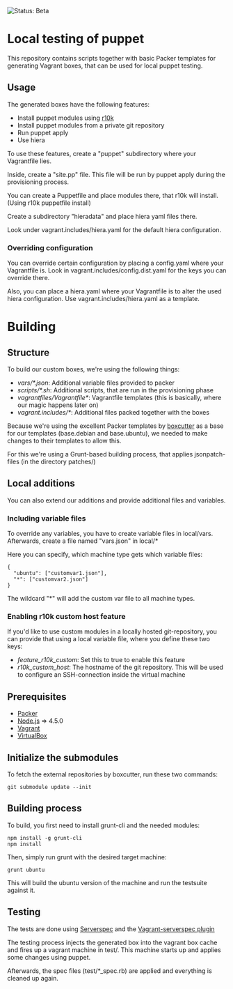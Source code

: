 ![Status: Beta](https://img.shields.io/badge/Status-Beta-yellow.svg)
# Local testing of puppet

This repository contains scripts together with basic Packer templates for
generating Vagrant boxes, that can be used for local puppet testing.

## Usage

The generated boxes have the following features:

* Install puppet modules using [r10k](https://github.com/puppetlabs/r10k)
* Install puppet modules from a private git repository
* Run puppet apply
* Use hiera

To use these features, create a "puppet" subdirectory where your 
Vagrantfile lies.
 
Inside, create a "site.pp" file. This file will be run by puppet apply 
during the provisioning process.

You can create a Puppetfile and place modules there, that r10k will 
install. (Using r10k puppetfile install)

Create a subdirectory "hieradata" and place hiera yaml files there. 

Look under vagrant.includes/hiera.yaml for the default hiera 
configuration.

### Overriding configuration

You can override certain configuration by placing a config.yaml where
your Vagrantfile is. Look in vagrant.includes/config.dist.yaml for the
keys you can override there.

Also, you can place a hiera.yaml where your Vagrantfile is to alter
the used hiera configuration. Use vagrant.includes/hiera.yaml as a 
template.

# Building

## Structure

To build our custom boxes, we're using the following things:

* _vars/*.json_: Additional variable files provided to packer
* _scripts/*.sh_: Additional scripts, that are run in the provisioning phase
* _vagrantfiles/Vagrantfile*_: Vagrantfile templates (this is basically, 
where our magic happens later on)
* _vagrant.includes/*_: Additional files packed together with the boxes

Because we're using the excellent Packer templates by 
[boxcutter](https://github.com/boxcutter) as a base for our templates
(base.debian and base.ubuntu), we needed to make changes to their 
templates to allow this.

For this we're using a Grunt-based building process, that applies
jsonpatch-files (in the directory patches/)

## Local additions

You can also extend our additions and provide additional files and
variables.

### Including variable files

To override any variables, you have to create variable files in 
local/vars. Afterwards, create a file named "vars.json" in local/* 

Here you can specify, which machine type gets which variable files:

    {
      "ubuntu": ["customvar1.json"],
      "*": ["customvar2.json"]
    }

The wildcard "*" will add the custom var file to all machine types.

### Enabling r10k custom host feature

If you'd like to use custom modules in a locally hosted git-repository,
you can provide that using a local variable file, where you define
these two keys:

* _feature_r10k_custom_: Set this to true to enable this feature
* _r10k_custom_host_: The hostname of the git repository. This will be
used to configure an SSH-connection inside the virtual machine

## Prerequisites

* [Packer](https://packer.io)
* [Node.js](https://nodejs.org) => 4.5.0
* [Vagrant](https://vagrantup.com)
* [VirtualBox](https://virtualbox.org)

## Initialize the submodules

To fetch the external repositories by boxcutter, run these two commands:

    git submodule update --init 

## Building process

To build, you first need to install grunt-cli and the needed modules:

    npm install -g grunt-cli
    npm install

Then, simply run grunt with the desired target machine:

    grunt ubuntu

This will build the ubuntu version of the machine and run the testsuite
against it.

## Testing

The tests are done using [Serverspec](http://serverspec.org/) and the
[Vagrant-serverspec plugin](https://github.com/jvoorhis/vagrant-serverspec)

The testing process injects the generated box into the vagrant box
cache and fires up a vagrant machine in test/. This machine starts up
and applies some changes using puppet.

Afterwards, the spec files (test/*_spec.rb) are applied and everything
is cleaned up again.